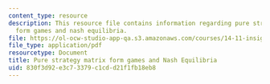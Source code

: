```yaml
---
content_type: resource
description: This resource file contains information regarding pure strategy matrix
  form games and nash equilibria.
file: https://ol-ocw-studio-app-qa.s3.amazonaws.com/courses/14-11-insights-from-game-theory-into-social-behavior-fall-2013/830f3d92e3c73379c1cdd21f1fb18eb8_MIT14_11F13_Pure_strategy.pdf
file_type: application/pdf
resourcetype: Document
title: Pure strategy matrix form games and Nash Equilibria
uid: 830f3d92-e3c7-3379-c1cd-d21f1fb18eb8
---
```


